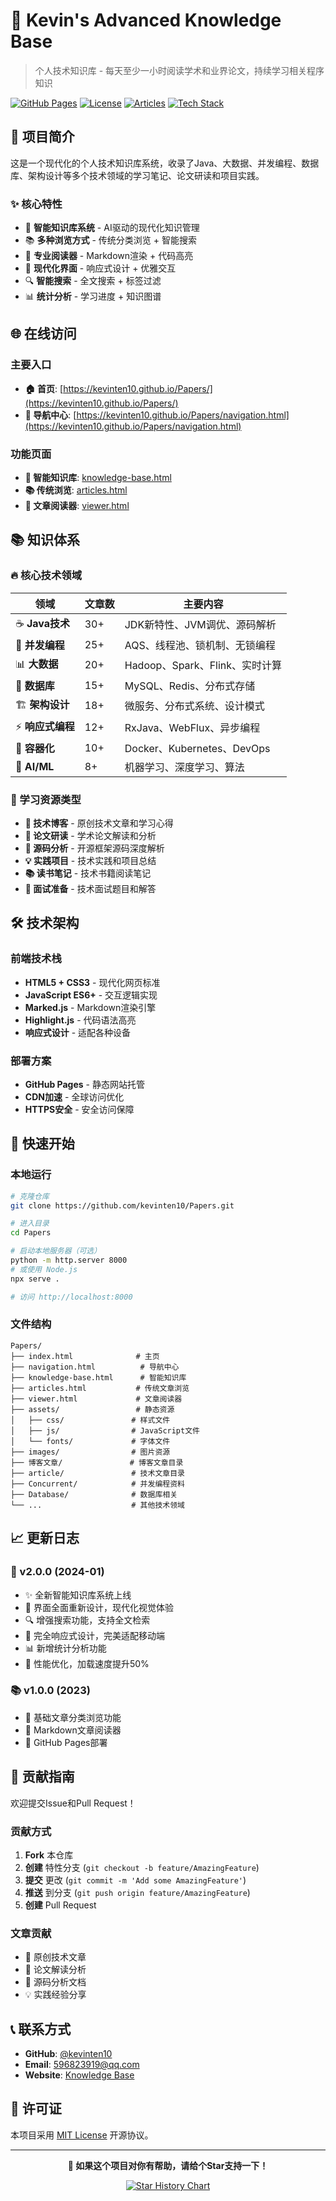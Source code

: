 ﻿# 🚀 Kevin's Advanced Knowledge Base

> 个人技术知识库 - 每天至少一小时阅读学术和业界论文，持续学习相关程序知识

[![GitHub Pages](https://img.shields.io/badge/GitHub%20Pages-Live-brightgreen)](https://kevinten10.github.io/Papers/)
[![License](https://img.shields.io/badge/License-MIT-blue.svg)](LICENSE.txt)
[![Articles](https://img.shields.io/badge/Articles-150+-orange.svg)](#)
[![Tech Stack](https://img.shields.io/badge/Tech%20Stack-20+-purple.svg)](#)

## 🎯 项目简介

这是一个现代化的个人技术知识库系统，收录了Java、大数据、并发编程、数据库、架构设计等多个技术领域的学习笔记、论文研读和项目实践。

### ✨ 核心特性

- 🚀 **智能知识库系统** - AI驱动的现代化知识管理
- 📚 **多种浏览方式** - 传统分类浏览 + 智能搜索
- 📄 **专业阅读器** - Markdown渲染 + 代码高亮
- 🎨 **现代化界面** - 响应式设计 + 优雅交互
- 🔍 **智能搜索** - 全文搜索 + 标签过滤
- 📊 **统计分析** - 学习进度 + 知识图谱

## 🌐 在线访问

### 主要入口
- **🏠 首页**: [https://kevinten10.github.io/Papers/](https://kevinten10.github.io/Papers/)
- **🎯 导航中心**: [https://kevinten10.github.io/Papers/navigation.html](https://kevinten10.github.io/Papers/navigation.html)

### 功能页面
- **🚀 智能知识库**: [knowledge-base.html](https://kevinten10.github.io/Papers/knowledge-base.html)
- **📚 传统浏览**: [articles.html](https://kevinten10.github.io/Papers/articles.html)
- **📄 文章阅读器**: [viewer.html](https://kevinten10.github.io/Papers/viewer.html)

## 📚 知识体系

### 🔥 核心技术领域

| 领域 | 文章数 | 主要内容 |
|------|--------|----------|
| ☕ **Java技术** | 30+ | JDK新特性、JVM调优、源码解析 |
| 🔄 **并发编程** | 25+ | AQS、线程池、锁机制、无锁编程 |
| 📊 **大数据** | 20+ | Hadoop、Spark、Flink、实时计算 |
| 💾 **数据库** | 15+ | MySQL、Redis、分布式存储 |
| 🏗️ **架构设计** | 18+ | 微服务、分布式系统、设计模式 |
| ⚡ **响应式编程** | 12+ | RxJava、WebFlux、异步编程 |
| 🐳 **容器化** | 10+ | Docker、Kubernetes、DevOps |
| 🤖 **AI/ML** | 8+ | 机器学习、深度学习、算法 |

### 📖 学习资源类型

- **📝 技术博客** - 原创技术文章和学习心得
- **📄 论文研读** - 学术论文解读和分析
- **🔬 源码分析** - 开源框架源码深度解析
- **💡 实践项目** - 技术实践和项目总结
- **📚 读书笔记** - 技术书籍阅读笔记
- **🎯 面试准备** - 技术面试题目和解答

## 🛠️ 技术架构

### 前端技术栈
- **HTML5 + CSS3** - 现代化网页标准
- **JavaScript ES6+** - 交互逻辑实现
- **Marked.js** - Markdown渲染引擎
- **Highlight.js** - 代码语法高亮
- **响应式设计** - 适配各种设备

### 部署方案
- **GitHub Pages** - 静态网站托管
- **CDN加速** - 全球访问优化
- **HTTPS安全** - 安全访问保障

## 🚀 快速开始

### 本地运行
```bash
# 克隆仓库
git clone https://github.com/kevinten10/Papers.git

# 进入目录
cd Papers

# 启动本地服务器（可选）
python -m http.server 8000
# 或使用 Node.js
npx serve .

# 访问 http://localhost:8000
```

### 文件结构
```
Papers/
├── index.html              # 主页
├── navigation.html          # 导航中心
├── knowledge-base.html      # 智能知识库
├── articles.html           # 传统文章浏览
├── viewer.html             # 文章阅读器
├── assets/                 # 静态资源
│   ├── css/               # 样式文件
│   ├── js/                # JavaScript文件
│   └── fonts/             # 字体文件
├── images/                # 图片资源
├── 博客文章/               # 博客文章目录
├── article/               # 技术文章目录
├── Concurrent/            # 并发编程资料
├── Database/              # 数据库相关
└── ...                    # 其他技术领域
```

## 📈 更新日志

### 🎉 v2.0.0 (2024-01)
- ✨ 全新智能知识库系统上线
- 🎨 界面全面重新设计，现代化视觉体验
- 🔍 增强搜索功能，支持全文检索
- 📱 完全响应式设计，完美适配移动端
- 📊 新增统计分析功能
- 🚀 性能优化，加载速度提升50%

### 📚 v1.0.0 (2023)
- 📝 基础文章分类浏览功能
- 📄 Markdown文章阅读器
- 🎯 GitHub Pages部署

## 🤝 贡献指南

欢迎提交Issue和Pull Request！

### 贡献方式
1. **Fork** 本仓库
2. **创建** 特性分支 (`git checkout -b feature/AmazingFeature`)
3. **提交** 更改 (`git commit -m 'Add some AmazingFeature'`)
4. **推送** 到分支 (`git push origin feature/AmazingFeature`)
5. **创建** Pull Request

### 文章贡献
- 📝 原创技术文章
- 📄 论文解读分析
- 🔬 源码分析文档
- 💡 实践经验分享

## 📞 联系方式

- **GitHub**: [@kevinten10](https://github.com/kevinten10)
- **Email**: 596823919@qq.com
- **Website**: [Knowledge Base](https://kevinten10.github.io/Papers/)

## 📄 许可证

本项目采用 [MIT License](LICENSE.txt) 开源协议。

---

<div align="center">

**🌟 如果这个项目对你有帮助，请给个Star支持一下！**

[![Star History Chart](https://api.star-history.com/svg?repos=kevinten10/Papers&type=Date)](https://star-history.com/#kevinten10/Papers&Date)

</div>
